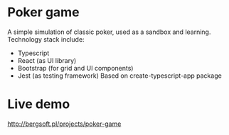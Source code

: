 # Poker game

A simple simulation of classic poker, used as a sandbox and learning. Technology stack include:
* Typescript
* React (as UI library)
* Bootstrap (for grid and UI components)
* Jest (as testing framework)
Based on create-typescript-app package

# Live demo

http://bergsoft.pl/projects/poker-game